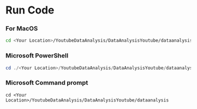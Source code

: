 # Run Code
### For MacOS
``` bash
cd <Your Location>/YoutubeDataAnalysis/DataAnalysisYoutube/dataanalysis
```
### Microsoft PowerShell
```powershell
cd ./<Your Location>/YoutubeDataAnalysis/DataAnalysisYoutube/dataanalysis
```
### Microsoft Command prompt
```command prompt
cd <Your Location>/YoutubeDataAnalysis/DataAnalysisYoutube/dataanalysis
```


